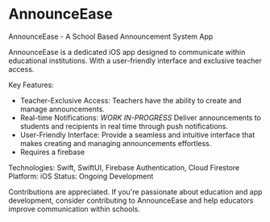# AnnounceEase

AnnounceEase - A School Based Announcement System App

AnnounceEase is a dedicated iOS app designed to communicate within educational institutions. With a user-friendly interface and exclusive teacher access.

Key Features:
- Teacher-Exclusive Access: Teachers have the ability to create and manage announcements.
- Real-time Notifications: *WORK IN-PROGRESS* Deliver announcements to students and recipients in real time through push notifications.
- User-Friendly Interface: Provide a seamless and intuitive interface that makes creating and managing announcements effortless.
- Requires a firebase

Technologies: Swift, SwiftUI, Firebase Authentication, Cloud Firestore
Platform: iOS
Status: Ongoing Development

Contributions are appreciated. If you're passionate about education and app development, consider contributing to AnnounceEase and help educators improve communication within schools.
